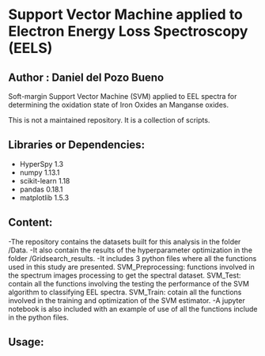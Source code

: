 # Support Vector Machine applied to Electron Energy Loss Spectroscopy (EELS)

## Author : Daniel del Pozo Bueno

Soft-margin Support Vector Machine (SVM) applied to EEL spectra for determining the oxidation state of Iron Oxides an Manganse oxides. 

This is not a maintained repository. It is a collection of scripts.

## Libraries or Dependencies: 

- HyperSpy 1.3
- numpy 1.13.1
- scikit-learn 1.18
- pandas 0.18.1
- matplotlib 1.5.3

## Content: 

-The repository contains the datasets built for this analysis in the folder /Data.
-It also contain the results of the hyperparameter optimization in the folder /Gridsearch_results.
-It includes 3 python files where all the functions used in this study are presented.
	SVM_Preprocessing: functions involved in the spectrum images processing to get the spectral dataset. 
	SVM_Test: contain all the functions involving the testing the performance of the SVM algorithm to classifying EEL spectra. 
	SVM_Train: cotain all the functions involved in the training and optimization of the SVM estimator. 
-A jupyter notebook is also included with an example of use of all the functions include in the python files. 

## Usage: 
